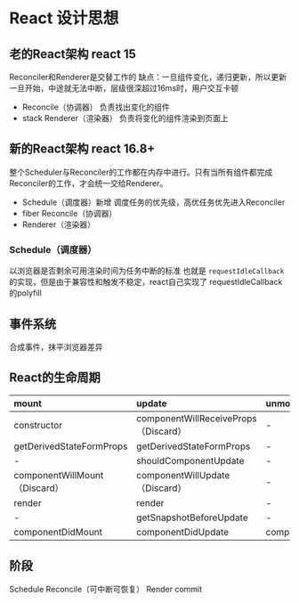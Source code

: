 # React 设计思想

## 老的React架构 react 15

Reconciler和Renderer是交替工作的
缺点：一旦组件变化，递归更新，所以更新一旦开始，中途就无法中断，层级很深超过16ms时，用户交互卡顿

- Reconcile（协调器）
  负责找出变化的组件
- stack Renderer（渲染器）
  负责将变化的组件渲染到页面上

## 新的React架构 react 16.8+

整个Scheduler与Reconciler的工作都在内存中进行。只有当所有组件都完成Reconciler的工作，才会统一交给Renderer。

- Schedule（调度器）新增
  调度任务的优先级，高优任务优先进入Reconciler
- fiber Reconcile（协调器）
- Renderer（渲染器）

### Schedule（调度器）

以浏览器是否剩余可用渲染时间为任务中断的标准
也就是 `requestIdleCallback` 的实现，但是由于兼容性和触发不稳定，react自己实现了 requestIdleCallback 的polyfill

## 事件系统

合成事件，抹平浏览器差异

## React的生命周期

| mount       | update                                | unmount | error                    |
| :---------- | :------------------------------------ | :------ | :----------------------- |
| constructor | componentWillReceiveProps（Discard）   | -       | -                        |
| getDerivedStateFormProps | getDerivedStateFormProps | -       | getDerivedStateFromError |
| -                        | shouldComponentUpdate    | -       | -                        |
| componentWillMount（Discard）| componentWillUpdate（Discard）| -    | -                    |
| render                   | render                    | -       | -                        |
| -                        | getSnapshotBeforeUpdate   | -       | -                        |
| componentDidMount  | componentDidUpdate    | componentWillUnMount | componentDidCatch      |

## 阶段

 Schedule
 Reconcile（可中断可恢复）
 Render
 commit
